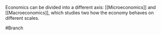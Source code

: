 Economics can be divided into a different axis: [[Microeconomics]] and [[Macroeconomics]], which studies two how the economy behaves on different scales.

#Branch 